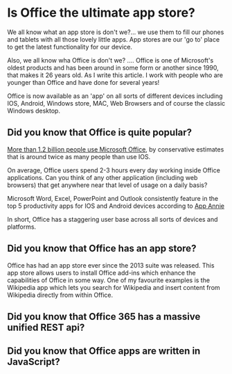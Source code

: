
# Is Office the ultimate app store?
We all know what an app store is don't we?... we use them to fill our phones and tablets with all those lovely little apps. App stores are our 'go to' place to get the latest functionality for our device.

Also, we all know wha Office is don't we? .... Office is one of Microsoft's oldest products and has been around in some form or another since 1990, that makes it 26 years old. As I write this article. I work with people who are younger than Office and have done for several years!

Office is now available as an 'app' on all sorts of different devices including IOS, Android, Windows store, MAC, Web Browsers and of course the classic Windows desktop.

## Did you know that Office is quite popular?
[More than 1.2 billion people use Microsoft Office](http://news.microsoft.com/bythenumbers/planet-office), by conservative estimates that is around twice as many people than use IOS.

On average, Office users spend 2-3 hours every day working inside Office applications. Can you think of any other application (including web browsers) that get anywhere near that level of usage on a daily basis?

Microsoft Word, Excel, PowerPoint and Outlook consistently feature in the top 5 productivity apps for IOS and Android devices according to [App Annie](https://www.appannie.com/apps/ios/matrix/productivity/?device=ipad&date=2016-01-26)

In short, Office has a staggering user base across all sorts of devices and platforms.

## Did you know that Office has an app store?
Office has had an app store ever since the 2013 suite was released. This app store allows users to install Office add-ins which enhance the capabilities of Office in some way. One of my favourite examples is the Wikipedia app which lets you search for Wikipedia and insert content from Wikipedia directly from within Office.

## Did you know that Office 365 has a massive unified REST api?

## Did you know that Office apps are written in JavaScript?


